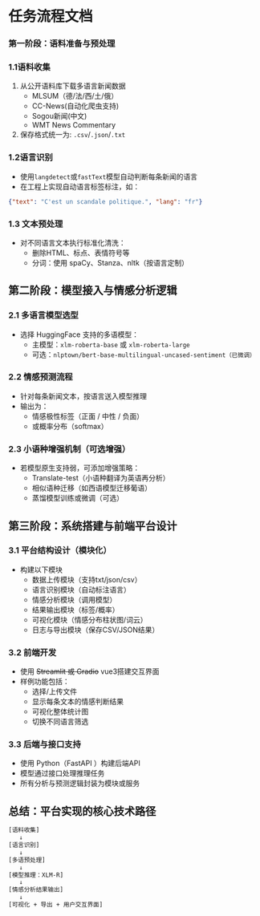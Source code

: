 # 任务流程文档

### 第一阶段：语料准备与预处理

### 1.1语料收集

1. 从公开语料库下载多语言新闻数据
    * MLSUM（德/法/西/土/俄）
    * CC-News(自动化爬虫支持)
    * Sogou新闻(中文)
    * WMT News Commentary
2. 保存格式统一为: `.csv`/`.json`/`.txt`

### 1.2语言识别

* 使用`langdetect`或`fastText`模型自动判断每条新闻的语言
* 在工程上实现自动语言标签标注，如：

```json
{"text": "C'est un scandale politique.", "lang": "fr"}
```

### 1.3 文本预处理

* 对不同语言文本执行标准化清洗：
    * 删除HTML、标点、表情符号等
    * 分词：使用 spaCy、Stanza、nltk（按语言定制）

## 第二阶段：模型接入与情感分析逻辑

### 2.1 多语言模型选型

* 选择 HuggingFace 支持的多语模型：
    * 主模型：`xlm-roberta-base` 或 `xlm-roberta-large`
    * 可选：`nlptown/bert-base-multilingual-uncased-sentiment（已微调）`

### 2.2 情感预测流程

* 针对每条新闻文本，按语言送入模型推理
* 输出为：
    * 情感极性标签（正面 / 中性 / 负面）
    * 或概率分布（softmax）

### 2.3 小语种增强机制（可选增强）

* 若模型原生支持弱，可添加增强策略：
    * Translate-test（小语种翻译为英语再分析）
    * 相似语种迁移（如西语模型迁移葡语）
    * 蒸馏模型训练或微调（可选）

## 第三阶段：系统搭建与前端平台设计

### 3.1 平台结构设计（模块化）

* 构建以下模块
    * 数据上传模块（支持txt/json/csv）
    * 语言识别模块（自动标注语言）
    * 情感分析模块（调用模型）
    * 结果输出模块（标签/概率）
    * 可视化模块（情感分布柱状图/词云）
    * 日志与导出模块（保存CSV/JSON结果）

### 3.2 前端开发

* 使用 ~~Streamlit 或 Gradio~~ vue3搭建交互界面
* 样例功能包括：
    * 选择/上传文件
    * 显示每条文本的情感判断结果
    * 可视化整体统计图
    * 切换不同语言筛选

### 3.3 后端与接口支持

* 使用 Python（FastAPI ）构建后端API
* 模型通过接口处理推理任务
* 所有分析与预测逻辑封装为模块或服务

## 总结：平台实现的核心技术路径

```latex
[语料收集]
   ↓
[语言识别]
   ↓
[多语预处理]
   ↓
[模型推理：XLM-R]
   ↓
[情感分析结果输出]
   ↓
[可视化 + 导出 + 用户交互界面]

```